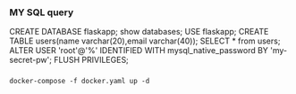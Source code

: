 ### MY SQL query
CREATE DATABASE flaskapp; show databases; USE flaskapp; CREATE TABLE users(name varchar(20),email varchar(40)); SELECT * from users; ALTER USER 'root'@'%' IDENTIFIED WITH mysql_native_password BY 'my-secret-pw'; FLUSH PRIVILEGES;

### 
```
docker-compose -f docker.yaml up -d
```